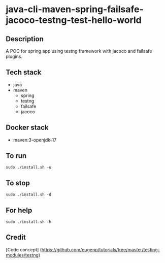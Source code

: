 # java-cli-maven-spring-failsafe-jacoco-testng-test-hello-world

## Description
A POC for spring app using testng
framework with jacoco and failsafe plugins.

## Tech stack
- java
- maven
  - spring
  - testng
  - failsafe
  - jacoco

## Docker stack
- maven:3-openjdk-17

## To run
`sudo ./install.sh -u`

## To stop
`sudo ./install.sh -d`

## For help
`sudo ./install.sh -h`

## Credit
[Code concept] (https://github.com/eugenp/tutorials/tree/master/testing-modules/testng)
